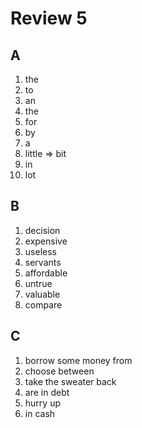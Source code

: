 # Review 5

## A
1. the
2. to
3. an
4. the
5. for
6. by
7. a
8. little => bit
9. in
10. lot

## B
1. decision
2. expensive
3. useless
4. servants
5. affordable
6. untrue
7. valuable
8. compare

## C
1. borrow some money from
2. choose between
3. take the sweater back
4. are in debt
5. hurry up
6. in cash